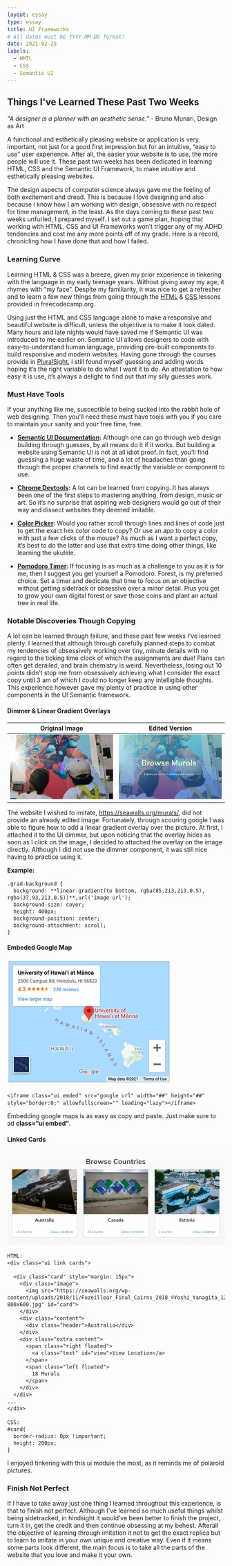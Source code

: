 ```yaml
---
layout: essay
type: essay
title: UI Frameworks
# All dates must be YYYY-MM-DD format!
date: 2021-02-25
labels:
  - HMTL
  - CSS
  - Semantic UI
---
```


## Things I've Learned These Past Two Weeks

*“A designer is a planner with an aesthetic sense.”* - Bruno Munari, Design as Art

A functional and esthetically pleasing website or application is very important, not just for a good first impression but for an intuitive, “easy to use” user experience. After all, the easier your website is to use, the more people will use it. These past two weeks has been dedicated in learning HTML, CSS and the Semantic UI Framework, to make intuitive and esthetically pleasing websites.

The design aspects of computer science always gave me the feeling of both excitement and dread. This is because I love designing and also because I know how I am working with design, obsessive with no respect for time management, in the least. As the days coming to these past two weeks unfurled, I prepared myself. I set out a game plan, hoping that working with HTML, CSS and UI Frameworks won’t trigger any of my ADHD tendencies and cost me any more points off of my grade. Here is a record, chronicling how I have done that and how I failed.


### Learning Curve

Learning HTML & CSS was a breeze, given my prior experience in tinkering with the language in my early teenage years. Without giving away my age, it rhymes with “my face”. Despite my familiarity, it was nice to get a refresher and to learn a few new things from going through the <a href="https://www.freecodecamp.org/learn/responsive-web-design/basic-html-and-html5/" alt="HTML">HTML</a> & <a href="https://www.freecodecamp.org/learn/responsive-web-design/basic-css/" alt="CSS">CSS</a> lessons provided in freecodecamp.org.

Using just the HTML and CSS language alone to make a responsive and beautiful website is difficult, unless the objective is to make it look dated. Many hours and late nights would have saved me if Semantic UI was introduced to me earlier on. Semantic UI allows designers to code with easy-to-understand human language, providing pre-built components to build responsive and modern websites. Having gone through the courses provide in <a href="https://www.pluralsight.com/courses/semantic-ui-2-0" alt="PluralSight">PluralSight</a>, I still found myself guessing and adding words hoping it’s the right variable to do what I want it to do. An attestation to how easy it is use, it’s always a delight to find out that my silly guesses work.

### Must Have Tools

If your anything like me, susceptible to being sucked into the rabbit hole of web designing. Then you’ll need these must have tools with you if you care to maintain your sanity and your free time, free.

* 	<b><a href="https://semantic-ui.com/introduction/getting-started.html" alt="Semantic UI Documentation">Semantic UI Documentation</a>: </b> Although one can go through web design building through guesses, by all means do it if it works. But building a website using Semantic UI is not at all idiot proof. In fact, you’ll find guessing a huge waste of time, and a lot of headaches than going through the proper channels to find exactly the variable or component to use. 

* 	<b><a href="https://developers.google.com/web/tools/chrome-devtools" alt="Chrome Devtools">Chrome Devtools</a>:</b> A lot can be learned from copying. It has always been one of the first steps to mastering anything, from design, music or art. So it’s no surprise that aspiring web designers would go out of their way and dissect websites they deemed imitable.


* 	<b><a href="https://apps.apple.com/tt/app/devswatch/id1477857867?mt=12" alt="DevSwatch App">Color Picker</a>: </b> Would you rather scroll through lines and lines of code just to get the exact hex color code to copy? Or use an app to copy a color with just a few clicks of the mouse? As much as I want a perfect copy, it’s best to do the latter and use that extra time doing other things, like learning the ukulele.

* 	<b><a href="https://www.forestapp.cc/" alt="Forest App">Pomodoro Timer</a>: </b> If focusing is as much as a challenge to you as it is for me, then I suggest you get yourself a Pomodoro. Forest, is my preferred choice. Set a timer and dedicate that time to focus on an objective without getting sidetrack or obsessive over a minor detail. Plus you get to grow your own digital forest or save those coins and plant an actual tree in real life.

### Notable Discoveries Though Copying

A lot can be learned through failure, and these past few weeks I’ve learned plenty. I learned that although through carefully planned steps to combat my tendencies of obsessively working over tiny, minute details with no regard to the ticking time clock of which the assignments are due! Plans can often get derailed, and brain chemistry is weird. Nevertheless, losing out 10 points didn’t stop me from obsessively achieving what I consider the exact copy until 3 am of which I could no longer keep any intelligible thoughts. This experience however gave my plenty of practice in using other components in the UI Semantic framework.

#### Dimmer & Linear Gradient Overlays 

Original Image | Edited Version
------------ | -------------
<img src="https://github.com/tineriver/tineriver.github.io/blob/master/images/seaWallOriginal.png?raw=true" alt="Sea Wall Original Image"> | <img src="https://github.com/tineriver/tineriver.github.io/blob/master/images/seaWallMine.png?raw=true" alt="Sea Wall Original Edited">

 The website I wished to imitate, https://seawalls.org/murals/, did not provide an already edited image. Fortunately, through scouring google I was able to figure how to add a linear gradient overlay over the picture. At first, I attached it to the UI dimmer, but upon noticing that the overlay hides as soon as I click on the image, I decided to attached the overlay on the image directly. Although I did not use the dimmer component, it was still nice having to practice using it.

**Example:**

    .grad-background {
      background: **linear-gradient(to bottom, rgba(85,213,213,0.5), rgba(37,93,213,0.5))**,url('image url');
      background-size: cover;
      height: 400px;
      background-position: center;
      background-attachment: scroll;
    }

#### Embeded Google Map

<img src="https://github.com/tineriver/tineriver.github.io/blob/master/images/GoogleMap.png?raw=true">

`<iframe class="ui emded" src="google url" width="##" height="##" style="border:0;" allowfullscreen="" loading="lazy"></iframe>`

Embedding google maps is as easy as copy and paste. Just make sure to ad **class=”ui embed”**. 

#### Linked Cards

<img src="https://github.com/tineriver/tineriver.github.io/blob/master/images/UICards.png?raw=true">

    HTML:
    <div class="ui link cards">

      <div class="card" style="margin: 15px">
        <div class="image">
          <img src="https://seawalls.org/wp-content/uploads/2018/11/Fuzeillear_Final_Cairns_2018_©Yoshi_Yanagita_12-800x600.jpg" id="card">
        </div>
        <div class="content">
          <div class="header">Australia</div>
        </div>
        <div class="extra content">
          <span class="right floated">
            <a class="text" id="view">View Location</a>
          </span>
          <span class="left floated">
            18 Murals
          </span>
        </div>
      </div>
    ...
    </div>
    
    CSS:
    #card{
      border-radius: 0px !important;
      height: 200px;
    }
    
I enjoyed tinkering with this ui module the most, as it reminds me of polaroid pictures. 
    
### Finish Not Perfect

If I have to take away just one thing I learned throughout this experience, is that to finish not perfect. Although I’ve learned so much useful things whilst being sidetracked, in hindsight it would’ve been better to finish the project, turn it in, get the credit and then continue obsessing at my behest. Afterall the objective of learning through imitation it not to get the exact replica but to learn to imitate in your own unique and creative way. Even if it means some parts look different, the main focus is to take all the parts of the website that you love and make it your own.
